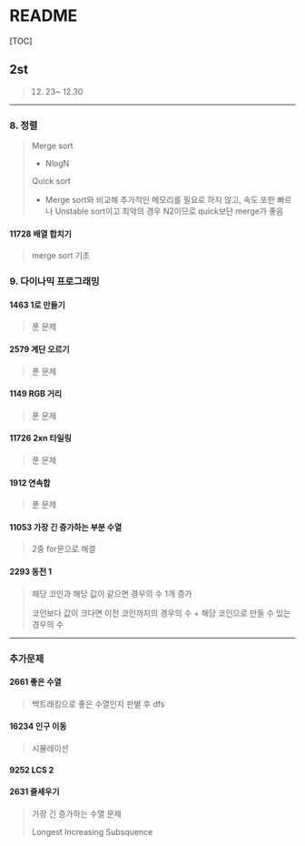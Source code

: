 # README

[TOC]

## 2st



> 12. 23~ 12.30



---

### 8. 정렬



> Merge sort
>
> - NlogN
>
> Quick sort
>
> - Merge sort와 비교해 추가적인 메모리를 필요로 하지 않고, 속도 또한 빠르나 Unstable sort이고 최악의 경우 N2이므로 quick보단 merge가 좋음



#### 11728 배열 합치기

> merge sort 기초





### 9. 다이나믹 프로그래밍



#### 1463 1로 만들기

> 푼 문제



#### 2579 계단 오르기

> 푼 문제



#### 1149 RGB 거리

> 푼 문제



#### 11726 2xn 타일링

> 푼 문제



#### 1912 연속합

> 푼 문제



#### 11053 가장 긴 증가하는 부분 수열

> 2중 for문으로 해결



#### 2293 동전 1

> 해당 코인과 해당 값이 같으면 경우의 수 1개 증가
>
> 코인보다 값이 크다면 이전 코인까지의 경우의 수 + 해당 코인으로 만들 수 있는 경우의 수





---

### 추가문제



#### 2661 좋은 수열

> 백트래킹으로 좋은 수열인지 판별 후 dfs



#### 16234 인구 이동

> 시뮬레이션



#### 9252 LCS 2





#### 2631 줄세우기

> 가장 긴 증가하는 수열 문제
>
> Longest Increasing Subsquence



